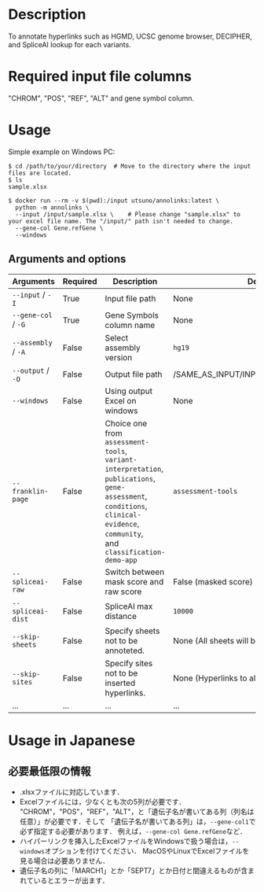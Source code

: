 # Description
To annotate hyperlinks such as HGMD, UCSC genome browser, DECIPHER, and SpliceAI lookup for each variants.

# Required input file columns
"CHROM", "POS", "REF", "ALT" and gene symbol column. 

# Usage

Simple example on Windows PC:
```Shell
$ cd /path/to/your/directory  # Move to the directory where the input files are located.
$ ls 
sample.xlsx

$ docker run --rm -v $(pwd):/input utsuno/annolinks:latest \
  python -m annolinks \
  --input /input/sample.xlsx \    # Please change "sample.xlsx" to your excel file name. The "/input/" path isn't needed to change. 
  --gene-col Gene.refGene \
  --windows
```

## Arguments and options
| Arguments | Required | Description | Default |
| ---  | --- | ---- | --- |
| `--input` / `-I`   | True | Input file path   | None         |
| `--gene-col` / `-G` | True | Gene Symbols column name | None |
| `--assembly` / `-A`   | False | Select assembly version | `hg19`        |
| `--output` / `-O`  | False | Output file path  | /SAME_AS_INPUT/INPUT_FILE_hyperlinked.xlsx|
| `--windows` | False | Using output Excel on windows | None |
| `--franklin-page` | False | Choice one from <br>`assessment-tools`,<br>`variant-interpretation`,<br>`publications`,<br>`gene-assessment`,<br>`conditions`,<br>`clinical-evidence`,<br>`community`,<br>and `classification-demo-app`| `assessment-tools` |
| `--spliceai-raw` | False | Switch between mask score and raw score | False (masked score)|
| `--spliceai-dist` | False | SpliceAI max distance | `10000` |
| `--skip-sheets` | False | Specify sheets not to be annoteted.| None (All sheets will be annotated.)|
| `--skip-sites` | False | Specify sites not to be inserted hyperlinks.|None (Hyperlinks to all sites will be inserted.)|
| ...|...|...|...|


# Usage in Japanese
## 必要最低限の情報
- .xlsxファイルに対応しています．
- Excelファイルには，少なくとも次の5列が必要です．
  "CHROM"，"POS"，"REF"，"ALT"，と「遺伝子名が書いてある列（列名は任意）」が必要です．そして
  「遺伝子名が書いてある列」は，`--gene-col1`で必ず指定する必要があります．
  例えば，`--gene-col Gene.refGene`など．
- ハイパーリンクを挿入したExcelファイルをWindowsで扱う場合は，`--windows`オプションを付けてください．
  MacOSやLinuxでExcelファイルを見る場合は必要ありません．
- 遺伝子名の列に「MARCH1」とか「SEPT7」とか日付と間違えるものが含まれているとエラーが出ます．
